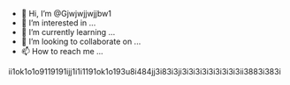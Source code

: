 - 👋 Hi, I’m @Gjwjwjjwjjbw1
- 👀 I’m interested in ...
- 🌱 I’m currently learning ...
- 💞️ I’m looking to collaborate on ...
- 📫 How to reach me ...

<!---
Gjwjwjjwjjbw1/Gjwjwjjwjjbw1 is a ✨ special ✨ repository because its `README.md` (this file) appears on your GitHub profile.
You can click the Preview link to take a look at your changes.
--->ii1ok1o1o9119191ijj1i1i1191ok1o193u8i484jj3i83i3ji3i3i3i3i3i3i3i3i3ii3883i383i
